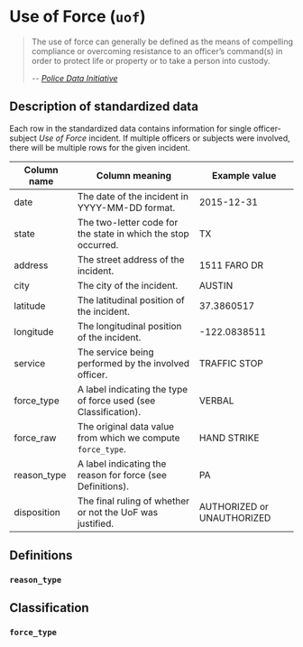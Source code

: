 # Use of Force (`uof`)

> The use of force can generally be defined as the means of compelling
> compliance or overcoming resistance to an officer’s command(s) in
> order to protect life or property or to take a person into custody.
>
> *-- [Police Data Initiative](https://www.policedatainitiative.org/datasets/use-of-force/)*

## Description of standardized data

Each row in the standardized data contains information for single
officer-subject *Use of Force* incident. If multiple officers or subjects were
involved, there will be multiple rows for the given incident.

| Column name  | Column meaning                                                  | Example value              |
|--------------|-----------------------------------------------------------------|----------------------------|
| date         | The date of the incident in YYYY-MM-DD format.                  | 2015-12-31                 |
| state        | The two-letter code for the state in which the stop occurred.   | TX                         |
| address      | The street address of the incident.                             | 1511 FARO DR               |
| city         | The city of the incident.                                       | AUSTIN                     |
| latitude     | The latitudinal position of the incident.                       | 37.3860517                 |
| longitude    | The longitudinal position of the incident.                      | -122.0838511               |
| service      | The service being performed by the involved officer.            | TRAFFIC STOP               |
| force_type   | A label indicating the type of force used (see Classification). | VERBAL                     |
| force_raw    | The original data value from which we compute `force_type`.     | HAND STRIKE                |
| reason_type  | A label indicating the reason for force (see Definitions).      | PA                         |
| disposition  | The final ruling of whether or not the UoF was justified.       | AUTHORIZED or UNAUTHORIZED |

## Definitions

### `reason_type`

## Classification

### `force_type`
